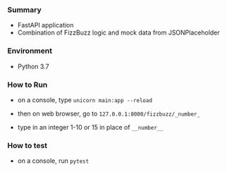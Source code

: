 ### Summary

- FastAPI application
- Combination of FizzBuzz logic and mock data from JSONPlaceholder

### Environment
- Python 3.7

### How to Run

- on a console, type
`unicorn main:app --reload`

- then on web browser, go to 
`127.0.0.1:8000/fizzbuzz/_number_`

- type in an integer 1-10 or 15 in place of `__number__`

### How to test 
- on a console, run
`pytest`